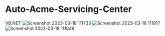 # Auto-Acme-Servicing-Center
VB.NET
![Screenshot 2023-03-18 111733](https://user-images.githubusercontent.com/116046282/227711185-39ceabbe-d1d4-44d8-8eb0-0d4a41f4bcf7.png)
![Screenshot 2023-03-18 111817](https://user-images.githubusercontent.com/116046282/227711196-6f2117a3-16d3-47ee-87cf-9e6e0fe0f9b5.png)
![Screenshot 2023-03-18 111849](https://user-images.githubusercontent.com/116046282/227711199-78f2bc3c-6cb0-4f08-8bcb-a5e2b3251220.png)
